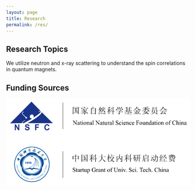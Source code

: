 ```yaml
---
layout: page
title: Research
permalink: /res/
---
```


## Research Topics ##


We utilize neutron and x-ray scattering to understand the spin correlations in quantum magnets.


## Funding Sources ##

<!-- markdown image with alignment -->
<img align="left" width="650" src="/assets/images/grants.png">



